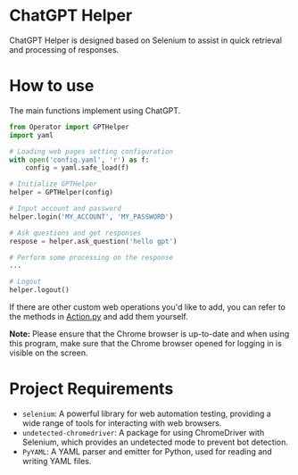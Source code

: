 # ChatGPT Helper
ChatGPT Helper is designed based on Selenium to assist in quick retrieval and processing of responses.

# How to use
The main functions implement using ChatGPT.

```python
from Operator import GPTHelper
import yaml

# Loading web pages setting configuration
with open('config.yaml', 'r') as f:
    config = yaml.safe_load(f)

# Initialize GPTHelper
helper = GPTHelper(config)

# Input account and password
helper.login('MY_ACCOUNT', 'MY_PASSWORD')

# Ask questions and get responses
respose = helper.ask_question('hello gpt')

# Perform some processing on the response
...

# Logout
helper.logout()
``` 

If there are other custom web operations you'd like to add, you can refer to the methods in [Action.py](./Action.py) and add them yourself.

**Note:** Please ensure that the Chrome browser is up-to-date and when using this program, make sure that the Chrome browser opened for logging in is visible on the screen.

# Project Requirements

- `selenium`: A powerful library for web automation testing, providing a wide range of tools for interacting with web browsers.
- `undetected-chromedriver`: A package for using ChromeDriver with Selenium, which provides an undetected mode to prevent bot detection.
- `PyYAML`: A YAML parser and emitter for Python, used for reading and writing YAML files.
